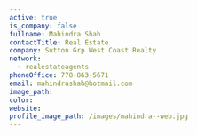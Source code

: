 ```yaml
---
active: true
is_company: false
fullname: Mahindra Shah
contactTitle: Real Estate
company: Sutton Grp West Coast Realty
network:
  - realestateagents
phoneOffice: 778-863-5671
email: mahindrashah@hotmail.com
image_path:
color:
website:
profile_image_path: /images/mahindra--web.jpg
---
```



